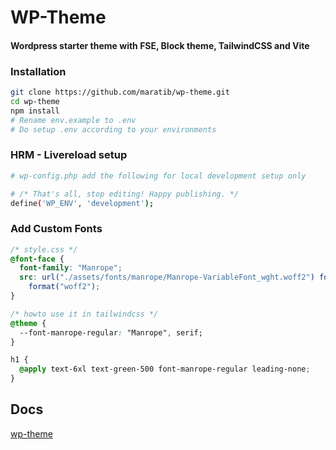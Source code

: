 # WP-Theme

#### Wordpress starter theme with FSE, Block theme, TailwindCSS and Vite

### Installation

```bash
git clone https://github.com/maratib/wp-theme.git
cd wp-theme
npm install
# Rename env.example to .env
# Do setup .env according to your environments


```

### HRM - Livereload setup

```bash
# wp-config.php add the following for local development setup only

# /* That's all, stop editing! Happy publishing. */
define('WP_ENV', 'development');
```

### Add Custom Fonts

```css
/* style.css */
@font-face {
  font-family: "Manrope";
  src: url("./assets/fonts/manrope/Manrope-VariableFont_wght.woff2") format("woff2"),
    format("woff2");
}

/* howto use it in tailwindcss */
@theme {
  --font-manrope-regular: "Manrope", serif;
}

h1 {
  @apply text-6xl text-green-500 font-manrope-regular leading-none;
}
```

## Docs

[wp-theme](https://wp-theme.github.io/wp-theme)
